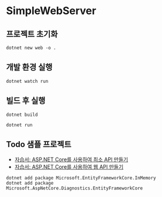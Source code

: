 # SimpleWebServer

## 프로젝트 초기화

```shell
dotnet new web -o .
```

## 개발 환경 실행

```shell
dotnet watch run
```

## 빌드 후 실행

```shell
dotnet build
```

```shell
dotnet run
```

## Todo 샘플 프로젝트

- [자습서: ASP.NET Core를 사용하여 최소 API 만들기](https://learn.microsoft.com/ko-kr/aspnet/core/tutorials/min-web-api?view=aspnetcore-8.0&tabs=visual-studio)
- [자습서: ASP.NET Core를 사용하여 웹 API 만들기](https://docs.microsoft.com/ko-kr/aspnet/core/tutorials/first-web-api?view=aspnetcore-8.0&tabs=visual-studio)

```shell
dotnet add package Microsoft.EntityFrameworkCore.InMemory
dotnet add package Microsoft.AspNetCore.Diagnostics.EntityFrameworkCore
```
